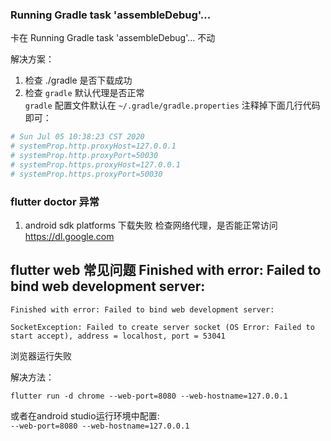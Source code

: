 ### Running Gradle task 'assembleDebug'... 
卡在 Running Gradle task 'assembleDebug'... 不动

解决方案：  
1. 检查 ./gradle 是否下载成功 
2. 检查 `gradle` 默认代理是否正常  
`gradle` 配置文件默认在 `~/.gradle/gradle.properties` 
    注释掉下面几行代码即可：
```yaml
# Sun Jul 05 10:38:23 CST 2020
# systemProp.http.proxyHost=127.0.0.1
# systemProp.http.proxyPort=50030
# systemProp.https.proxyHost=127.0.0.1
# systemProp.https.proxyPort=50030
```
### flutter doctor 异常
1. android sdk platforms 下载失败
检查网络代理，是否能正常访问 https://dl.google.com


## flutter web 常见问题 Finished with error: Failed to bind web development server:

    Finished with error: Failed to bind web development server:

    SocketException: Failed to create server socket (OS Error: Failed to start accept), address = localhost, port = 53041

浏览器运行失败

解决方法：
```
flutter run -d chrome --web-port=8080 --web-hostname=127.0.0.1
```
或者在android studio运行环境中配置:  
`--web-port=8080 --web-hostname=127.0.0.1`